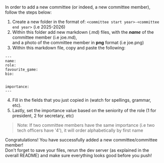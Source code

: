 In order to add a new committee (or indeed, a new committee member), follow the steps below:

1. Create a new folder in the format of: `<committee start year>-<committee end year>` (i.e 2025-2026)
2. Within this folder add new markdown (.md) files, with the __*name*__ of the committee member (i.e joe.md),<br/> 
and a photo of the committee member in __png__ format (i.e joe.png)
3. Within this markdown file, copy and paste the following:
```
---
name:
role:
favourite_game:
bio:


importance:
---
```
4. Fill in the fields that you just copied in (watch for spellings, grammar, etc).
5. Lastly, set the importance value based on the seniority of the role (1 for president, 2 for secretary, etc)
> Note: If two committee members have the same importance (i.e two tech officers have '4'), it will order alphabetically by first name

Congratulations! You have successfully added a new committee/committee member!<br/>
Don't forget to save your files, rerun the dev server (as explained in the overall README) and make sure everything looks good before you push!

